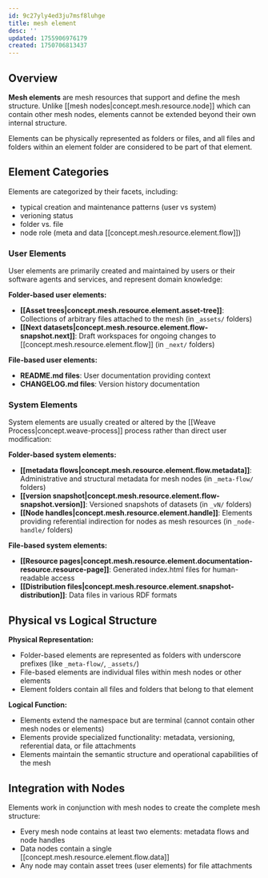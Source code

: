 ```yaml
---
id: 9c27yly4ed3ju7msf8luhge
title: mesh element
desc: ''
updated: 1755906976179
created: 1750706813437
---
```


## Overview

**Mesh elements** are mesh resources that support and define the mesh structure. Unlike [[mesh nodes|concept.mesh.resource.node]] which can contain other mesh nodes, elements cannot be extended beyond their own internal structure.

Elements can be physically represented as folders or files, and all files and folders within an element folder are considered to be part of that element.

## Element Categories

Elements are categorized by their facets, including:
  - typical creation and maintenance patterns (user vs system)
  - verioning status
  - folder vs. file
  - node role (meta and data [[concept.mesh.resource.element.flow]])

### User Elements

User elements are primarily created and maintained by users or their software agents and services, and represent domain knowledge:

**Folder-based user elements:**
- **[[Asset trees|concept.mesh.resource.element.asset-tree]]**: Collections of arbitrary files attached to the mesh (in `_assets/` folders)
- **[[Next datasets|concept.mesh.resource.element.flow-snapshot.next]]**: Draft workspaces for ongoing changes to [[concept.mesh.resource.element.flow]] (in `_next/` folders)

**File-based user elements:**
- **README.md files**: User documentation providing context
- **CHANGELOG.md files**: Version history documentation

### System Elements

System elements are usually created or altered by the [[Weave Process|concept.weave-process]] process rather than direct user modification:

**Folder-based system elements:**
- **[[metadata flows|concept.mesh.resource.element.flow.metadata]]**: Administrative and structural metadata for mesh nodes (in `_meta-flow/` folders)
- **[[version snapshot|concept.mesh.resource.element.flow-snapshot.version]]**: Versioned snapshots of datasets (in `_vN/` folders)
- **[[Node handles|concept.mesh.resource.element.handle]]**: Elements providing referential indirection for nodes as mesh resources (in `_node-handle/` folders)

**File-based system elements:**
- **[[Resource pages|concept.mesh.resource.element.documentation-resource.resource-page]]**: Generated index.html files for human-readable access
- **[[Distribution files|concept.mesh.resource.element.snapshot-distribution]]**: Data files in various RDF formats

## Physical vs Logical Structure

**Physical Representation:**
- Folder-based elements are represented as folders with underscore prefixes (like `_meta-flow/`, `_assets/`)
- File-based elements are individual files within mesh nodes or other elements
- Element folders contain all files and folders that belong to that element

**Logical Function:**
- Elements extend the namespace but are terminal (cannot contain other mesh nodes or elements)
- Elements provide specialized functionality: metadata, versioning, referential data, or file attachments
- Elements maintain the semantic structure and operational capabilities of the mesh

## Integration with Nodes

Elements work in conjunction with mesh nodes to create the complete mesh structure:
- Every mesh node contains at least two elements: metadata flows and node handles
- Data nodes contain a single [[concept.mesh.resource.element.flow.data]] 
- Any node may contain asset trees (user elements) for file attachments
